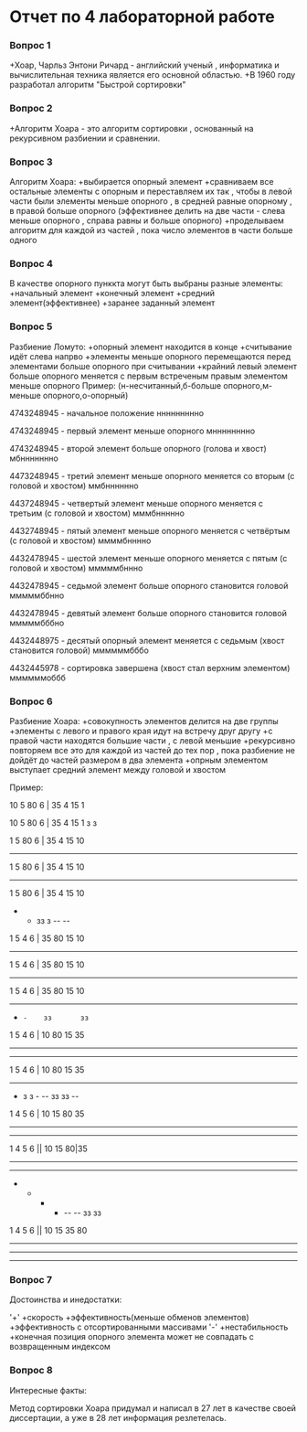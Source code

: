 # Отчет по 4 лабораторной работе 

### Вопрос 1
+Хоар, Чарльз Энтони Ричард - английский ученый , информатика и вычислительная техника является его основной областью.
+В 1960 году разработал алгоритм "Быстрой сортировки"
### Вопрос 2
+Алгоритм Хоара - это алгоритм сортировки , основанный на рекурсивном разбиении и сравнении.
### Вопрос 3
Алгоритм Хоара:
+выбирается опорный элемент
+сравниваем все остальные элементы с опорным и переставляем их так , чтобы в левой части были элементы меньше опорного , в средней равные опорному , в правой больше опорного 
(эффективнее делить на две части - слева меньше опорного , справа равны и больше опорного)
+проделываем алгоритм для каждой из частей , пока число элементов в части больше одного
### Вопрос 4 
В качестве опорного пунккта могут быть выбраны разные элементы:
+начальный элемент 
+конечный элемент
+средний элемент(эффективнее) 
+заранее заданный элемент
### Вопрос 5
Разбиение Ломуто:
+опорный элемент находится в конце
+считывание идёт слева напрво
+элементы меньше опорного перемещаются перед элементами больше опорного при считывании 
+крайний левый элемент больше опорного меняется с первым встреченым правым элементом меньше опорного 
Пример:
(н-несчитанный,б-больше опорного,м-меньше опорного,о-опорный)

4743248945 - начальное положение
ннннннннно

4743248945 - первый элемент меньше опорного
мнннннннно

4743248945 - второй элемент больше опорного (голова и хвост)
мбннннннно

4473248945 - третий элемент меньше опорного меняется со вторым (с головой и хвостом)
ммбнннннно

4437248945 - четвертый элемент меньше опорного меняется с третьим (с головой и хвостом)
мммбннннно

4432748945 - пятый элемент меньше опорного меняется с четвёртым (с головой и хвостом)
ммммбнннно

4432478945 - шестой элемент меньше опорного меняется с пятым (с головой и хвостом)
мммммбннно

4432478945 - седьмой элемент больше опорного становится головой 
мммммббнно

4432478945 - девятый элемент больше опорного становится головой 
мммммбббно

4432448975 - десятый  опорный элемент меняется с седьмым (хвост становится головой)
ммммммбббо

4432445978 - сортировка завершена (хвост стал верхним элементом)
ммммммоббб

### Вопрос 6
Разбиение Хоара:
+совокупность элементов делится на две группы
+элементы с левого и правого края идут на встречу друг другу
+с правой части находятся большие части , с левой меньшие 
+рекурсивно повторяем все это для каждой из частей до тех пор , пока разбиение не дойдёт до частей размером в два элемента
+опрным элементом выступает средний элемент между головой и хвостом

Пример:

10 5 80 6 | 35 4 15 1




10 5 80 6 | 35 4 15 1
з                   з




1 5 80 6  | 35 4 15 10
-                   --




1 5 80 6  | 35 4 15 10
- -              -- --




1 5 80 6  | 35 4 15 10
- - зз         з -- --




1 5 4 6  | 35 80 15 10
- - -         -- -- --




1 5 4 6  | 35 80 15 10
- - - -    -- -- -- --




1 5 4 6  | 35 80 15 10
- - - -    -- -- -- --
-     -    зз       зз




1 5 4 6  | 10 80 15 35
- - - -    -- -- -- --
-     -    --       --




1 5 4 6  | 10 80 15 35
- - - -    -- -- -- --
- з з -    -- зз зз --



1 4 5 6  | 10 15 80 35
- - - -    -- -- -- --
- - - -    -- -- -- --




1 4 5 6 || 10 15 80|35
- - - -    -- -- -- --
- - - -    -- -- -- --
- - - -    -- -- зз зз




1 4 5 6 || 10 15 35 80
- - - -    -- -- -- --
- - - -    -- -- -- --
- - - -    -- -- -- --

### Вопрос 7
Достоинства и инедостатки:

'+'
+скорость 
+эффективность(меньше обменов элементов)
+эффективность с отсортированными массивами
'-'
+нестабильность
+конечная позиция опорного элемента может не совпадать с возвращенным индексом
### Вопрос 8 
Интересные факты:

Метод сортировки Хоара придумал и написал в 27 лет в качестве своей диссертации, а уже в 28 лет информация резлетелась.